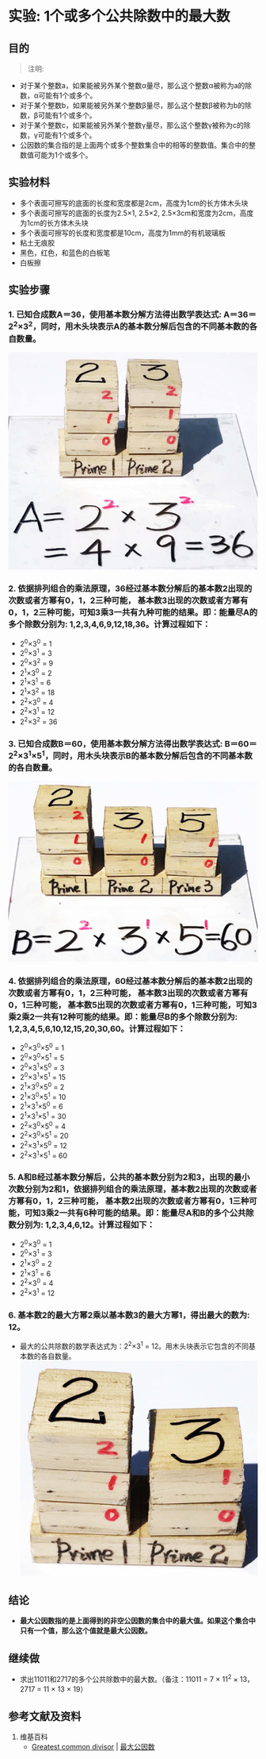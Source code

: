 # 实验: 1个或多个公共除数中的最大数

## 目的

> 注明:
>  
- 对于某个整数a，如果能被另外某个整数α量尽，那么这个整数α被称为a的除数，α可能有1个或多个。
- 对于某个整数b，如果能被另外某个整数β量尽，那么这个整数β被称为b的除数，β可能有1个或多个。
- 对于某个整数c，如果能被另外某个整数γ量尽，那么这个整数γ被称为c的除数，γ可能有1个或多个。
- 公因数的集合指的是上面两个或多个整数集合中的相等的整数值。集合中的整数值可能为1个或多个。

## 实验材料

- 多个表面可擦写的底面的长度和宽度都是2cm，高度为1cm的长方体木头块
- 多个表面可擦写的底面的长度为2.5×1, 2.5×2, 2.5×3cm和宽度为2cm，高度为1cm的长方体木头块
- 多个表面可擦写的长度和宽度都是10cm，高度为1mm的有机玻璃板
- 粘土无痕胶
- 黑色，红色，和蓝色的白板笔
- 白板擦

## 实验步骤

### 1. 已知合成数A＝36，使用基本数分解方法得出数学表达式: A＝36＝2<sup>2</sup>×3<sup>2</sup>，同时，用木头块表示A的基本数分解后包含的不同基本数的各自数量。

![](/images/数论/基本数和合成数/1个或多个公共除数中的最大数/1a1.jpg)

### 2. 依据排列组合的乘法原理，36经过基本数分解后的基本数2出现的次数或者方幂有0，1，2三种可能， 基本数3出现的次数或者方幂有0，1，2三种可能，可知3乘3一共有九种可能的结果。即：能量尽A的多个除数分别为: 1,2,3,4,6,9,12,18,36。计算过程如下：
- 2<sup>0</sup>×3<sup>0</sup> = 1
- 2<sup>0</sup>×3<sup>1</sup> = 3
- 2<sup>0</sup>×3<sup>2</sup> = 9
- 2<sup>1</sup>×3<sup>0</sup> = 2
- 2<sup>1</sup>×3<sup>1</sup> = 6
- 2<sup>1</sup>×3<sup>2</sup> = 18
- 2<sup>2</sup>×3<sup>0</sup> = 4
- 2<sup>2</sup>×3<sup>1</sup> = 12
- 2<sup>2</sup>×3<sup>2</sup> = 36

### 3. 已知合成数B＝60，使用基本数分解方法得出数学表达式: B＝60＝2<sup>2</sup>×3<sup>1</sup>×5<sup>1</sup>，同时，用木头块表示B的基本数分解后包含的不同基本数的各自数量。

![](/images/数论/基本数和合成数/1个或多个公共除数中的最大数/3a1.jpg)

### 4. 依据排列组合的乘法原理，60经过基本数分解后的基本数2出现的次数或者方幂有0，1，2三种可能， 基本数3出现的次数或者方幂有0，1三种可能， 基本数5出现的次数或者方幂有0，1三种可能，可知3乘2乘2一共有12种可能的结果。即：能量尽B的多个除数分别为: 1,2,3,4,5,6,10,12,15,20,30,60。计算过程如下：
- 2<sup>0</sup>×3<sup>0</sup>×5<sup>0</sup> = 1
- 2<sup>0</sup>×3<sup>0</sup>×5<sup>1</sup> = 5
- 2<sup>0</sup>×3<sup>1</sup>×5<sup>0</sup> = 3
- 2<sup>0</sup>×3<sup>1</sup>×5<sup>1</sup> = 15
- 2<sup>1</sup>×3<sup>0</sup>×5<sup>0</sup> = 2
- 2<sup>1</sup>×3<sup>0</sup>×5<sup>1</sup> = 10
- 2<sup>1</sup>×3<sup>1</sup>×5<sup>0</sup> = 6
- 2<sup>1</sup>×3<sup>1</sup>×5<sup>1</sup> = 30
- 2<sup>2</sup>×3<sup>0</sup>×5<sup>0</sup> = 4
- 2<sup>2</sup>×3<sup>0</sup>×5<sup>1</sup> = 20
- 2<sup>2</sup>×3<sup>1</sup>×5<sup>0</sup> = 12
- 2<sup>2</sup>×3<sup>1</sup>×5<sup>1</sup> = 60

### 5. A和B经过基本数分解后，公共的基本数分别为2和3，出现的最小次数分别为2和1，依据排列组合的乘法原理，基本数2出现的次数或者方幂有0，1，2三种可能， 基本数2出现的次数或者方幂有0，1三种可能，可知3乘2一共有6种可能的结果。即：能量尽A和B的多个公共除数分别为: 1,2,3,4,6,12。计算过程如下：
- 2<sup>0</sup>×3<sup>0</sup> = 1
- 2<sup>0</sup>×3<sup>1</sup> = 3
- 2<sup>1</sup>×3<sup>0</sup> = 2
- 2<sup>1</sup>×3<sup>1</sup> = 6
- 2<sup>2</sup>×3<sup>0</sup> = 4
- 2<sup>2</sup>×3<sup>1</sup> = 12

### 6. 基本数2的最大方幂2乘以基本数3的最大方幂1，得出最大的数为: 12。

- 最大的公共除数的数学表达式为：2<sup>2</sup>×3<sup>1</sup> = 12。用木头块表示它包含的不同基本数的各自数量。
![](/images/数论/基本数和合成数/1个或多个公共除数中的最大数/6a1.jpg)

## 结论

- **最大公因数指的是上面得到的非空公因数的集合中的最大值。如果这个集合中只有一个值，那么这个值就是最大公因数。**

## 继续做

- 求出11011和2717的多个公共除数中的最大数。（备注：11011 = 7 × 11<sup>2</sup> × 13，2717 = 11 × 13 × 19）

## 参考文献及资料

1. 维基百科
	- [Greatest common divisor](https://en.wikipedia.org/wiki/Greatest_common_divisor) | [最大公因数](https://zh.wikipedia.org/wiki/最大公因数) 





